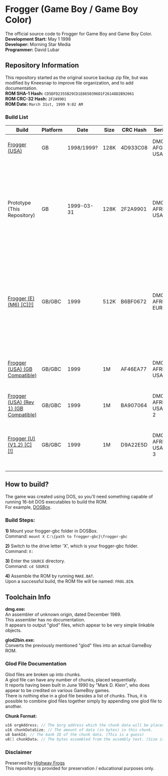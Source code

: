 # Frogger (Game Boy / Game Boy Color)
The official source code to Frogger for Game Boy and Game Boy Color.  
**Development Start:** May 1 1998  
**Developer:** Morning Star Media  
**Programmer:** David Lubar  

## Repository Information
This repository started as the original source backup zip file, but was modified by Kneesnap to improve file organization, and to add documentation.  
**ROM SHA-1 Hash:** `CD5DFD2355B29CD1E8650396D1F26148D2B92061`  
**ROM CRC-32 Hash:** `2F2A9901`  
**ROM Date:** `March 31st, 1999 9:02 AM`  

### Build List
| Build                                                                       | Platform | Date       | Size | CRC Hash | Serial         | Notes                                                                                                                                                                                                                     |
|-----------------------------------------------------------------------------|----------|------------|------|----------|----------------|---------------------------------------------------------------------------------------------------------------------------------------------------------------------------------------------------------------------------|
| [Frogger (USA)](https://gamehacking.org/game/3676)                          | GB       | 1998/1999? | 128K | 4D933C08 | DMG-AFGE-USA   | The build date is a guess based on the source code dates.                                                                                                                                                                 |
| Prototype (This Repository)                                                 | GB       | 1999-03-31 | 128K | 2F2A9901 | DMG-AFRE-USA   | Appears to be a midway point between the 1998 build and the Frogger (USA) build.<br>Does not appear to have the Game Boy Color in any form yet.<br>Uses the non-Hasbro-themed images of Frogger, but has the Hasbro logo. |
| [Frogger (E) (M6) [C][!]](https://gamehacking.org/game/10846)               | GB/GBC   | 1999       | 512K | B6BF0672 | DMG-AFRP-EUR   | Uses the non-Hasbro-themed images of Frogger.<br>Appears to be the PAL version of the previous ROM.<br>Contains a language select.<br>Also called Frogger (Europe) (En,Fr,De,Es,It,Nl) (GB Compatible)                    |
| [Frogger (USA) (GB Compatible)](https://gamehacking.org/game/10845)         | GB/GBC   | 1999       | 1M   | AF46EA77 | DMG-AFRE-USA   | Uses the non-Hasbro-themed images of Frogger.<br>Also sometimes called Frogger (U) (V1.0) [C][!]                                                                                                                          |
| [Frogger (USA) (Rev 1) (GB Compatible)](https://gamehacking.org/game/10847) | GB/GBC   | 1999       | 1M   | BA907064 | DMG-AFRE-USA-2 | Uses the Hasbro-themed images of Frogger.                                                                                                                                                                                 |
| [Frogger (U) (V1.2) [C][!]](https://gamehacking.org/game/10848)             | GB/GBC   | 1999       | 1M   | D9A22E5D | DMG-AFRE-USA-3 | Uses the Hasbro-themed images of Frogger.<br>Also called Frogger (USA) (Rev 2) (GB Compatible)                                                                                                                            |

## How to build?
The game was created using DOS, so you'll need something capable of running 16-bit DOS executables to build the ROM.  
For example, [DOSBox](https://www.dosbox.com/download.php?main=1).  

### Build Steps:
**1)** Mount your frogger-gbc folder in DOSBox.  
Command: `mount X C:\{path to frogger-gbc}\frogger-gbc`  

**2)** Switch to the drive letter 'X', which is your frogger-gbc folder.  
Command: `X:`  

**3)** Enter the `SOURCE` directory.  
Command: `cd SOURCE`  

**4)** Assemble the ROM by running `MAKE.BAT`.  
Upon a successful build, the ROM file will be named: `FROG.BIN`.  

## Toolchain Info
**dmg.exe:**  
An assembler of unknown origin, dated December 1989.  
This assembler has no documentation.  
It appears to output "glod" files, which appear to be very simple linkable objects.  

**glod2bin.exe:**  
Converts the previously mentioned "glod" files into an actual GameBoy ROM.  


### Glod File Documentation
Glod files are broken up into chunks.  
A glod file can have any number of chunks, placed sequentially.  
It reports having been built in June 1990 by "Mark D. Klein", who does appear to be credited on various GameBoy games.  
There is nothing else in a glod file besides a list of chunks. Thus, it is possible to combine glod files together simply by appending one glod file to another.  

**Chunk Format:**  
```c
u16 orgAddress; // The $org address which the chunk data will be placed at.
u16 chunkDataSize; // The amount of data (in bytes) in this chunk.
u8 bankId; // The bank ID of the chunk data. (This is a guess)
u8[] chunkData; // The bytes assembled from the assembly text. (Size is 'chunkDataSize' from earlier)
```

### Disclaimer
Preserved by [Highway Frogs](https://highwayfrogs.net/)  
This repository is provided for preservation / educational purposes only.  